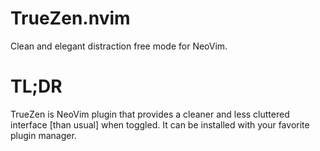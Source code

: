 # TrueZen.nvim
Clean and elegant distraction free mode for NeoVim.


# TL;DR
TrueZen is NeoVim plugin that provides a cleaner and less cluttered interface [than usual] when toggled. It can be installed with your favorite plugin manager.
